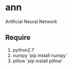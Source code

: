 # ann
Artificial Neural Network

## Require
1. python2.7
2. numpy
'pip install numpy'
3. pillow
'pip install pillow'
